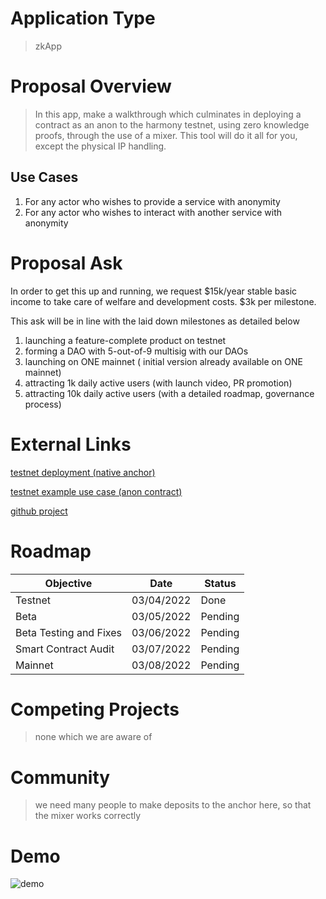# Application Type

> zkApp

# Proposal Overview

> In this app, make a walkthrough which culminates in deploying a contract as an anon to the harmony testnet, using zero knowledge proofs, through the use of a mixer. This tool will do it all for you, except the physical IP handling.

## Use Cases

1. For any actor who wishes to provide a service with anonymity
2. For any actor who wishes to interact with another service with anonymity

# Proposal Ask

In order to get this up and running, we request $15k/year stable basic income to take care of welfare and development costs. $3k per milestone.

This ask will be in line with the laid down milestones as detailed below

1. launching a feature-complete product on testnet 
2. forming a DAO with 5-out-of-9 multisig with our DAOs 
3. launching on ONE mainnet ( initial version already available on ONE mainnet) 
4. attracting 1k daily active users (with launch video, PR promotion) 
5. attracting 10k daily active users (with a detailed roadmap, governance process) 

# External Links

[testnet deployment (native anchor)](https://explorer.pops.one/address/0x76cdbf0b59d54f3ed551e24929b0aae1c7541241)

[testnet example use case (anon contract)](https://explorer.pops.one/address/0xb4c1af5882b28321577e3814f93d968bf53d3949)

[github project](https://github.com/alienflip/degenDeploy)

# Roadmap

| Objective | Date | Status 
| ---- | ---- | ----------- 
| Testnet | 03/04/2022 | Done 
| Beta | 03/05/2022 | Pending 
| Beta Testing and Fixes | 03/06/2022 | Pending 
| Smart Contract Audit | 03/07/2022 | Pending 
| Mainnet | 03/08/2022 | Pending 

# Competing Projects

> none which we are aware of

# Community

> we need many people to make deposits to the anchor here, so that the mixer works correctly

# Demo

![demo]()
